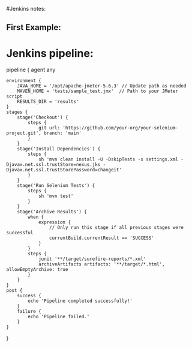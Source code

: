 #Jenkins notes:

First Example:
---------------------

Jenkins pipeline:
=====================

pipeline {
    agent any
    
    environment {
        JAVA_HOME = '/opt/apache-jmeter-5.6.3' // Update path as needed
        MAVEN_HOME = 'tests/sample_test.jmx'  // Path to your JMeter script
        RESULTS_DIR = 'results'
    }
    stages {
        stage('Checkout') {
            steps {
                git url: 'https://github.com/your-org/your-selenium-project.git', branch: 'main'
            }
        }
        stage('Install Dependencies') {
            steps {
                sh 'mvn clean install -U -DskipTests -s settings.xml -Djavax.net.ssl.trustStore=nexus.jks -Djavax.net.ssl.trustStorePassword=changeit'
            }
        }
        stage('Run Selenium Tests') {
            steps {
                sh 'mvn test'
            }
        }
        stage('Archive Results') {
            when {
                expression {
                    // Only run this stage if all previous stages were successful
                    currentBuild.currentResult == 'SUCCESS'
                }
            }
            steps {
                junit '**/target/surefire-reports/*.xml'
                archiveArtifacts artifacts: '**/target/*.html', allowEmptyArchive: true
            }
        }
    }
    post {
        success {
            echo 'Pipeline completed successfully!'
        }
        failure {
            echo 'Pipeline failed.'
        }
    }
}



